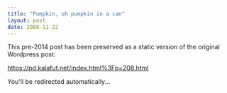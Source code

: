 ```yaml
---
title: "Pumpkin, oh pumpkin in a can"
layout: post
date: 2008-11-22
---
```


This pre-2014 post has been preserved as a static version of the original Wordpress post:

https://pd.kalafut.net/index.html%3Fp=208.html

You'll be redirected automatically...

<head>
  <meta http-equiv="refresh" content="5;url=https://pd.kalafut.net/index.html%3Fp=208.html">
</head>

